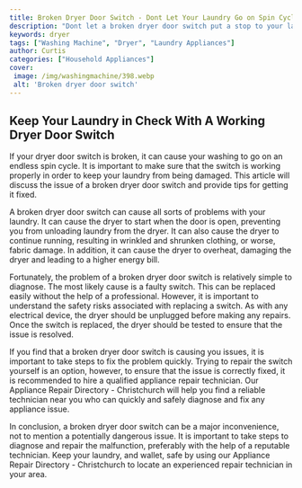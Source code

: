 ```yaml
---
title: Broken Dryer Door Switch - Dont Let Your Laundry Go on Spin Cycle
description: "Dont let a broken dryer door switch put a stop to your laundry Learn how to fix it quickly with this guide"
keywords: dryer
tags: ["Washing Machine", "Dryer", "Laundry Appliances"]
author: Curtis
categories: ["Household Appliances"]
cover: 
 image: /img/washingmachine/398.webp
 alt: 'Broken dryer door switch'
---
```

## Keep Your Laundry in Check With A Working Dryer Door Switch
If your dryer door switch is broken, it can cause your washing to go on an endless spin cycle. It is important to make sure that the switch is working properly in order to keep your laundry from being damaged. This article will discuss the issue of a broken dryer door switch and provide tips for getting it fixed.

A broken dryer door switch can cause all sorts of problems with your laundry. It can cause the dryer to start when the door is open, preventing you from unloading laundry from the dryer. It can also cause the dryer to continue running, resulting in wrinkled and shrunken clothing, or worse, fabric damage. In addition, it can cause the dryer to overheat, damaging the dryer and leading to a higher energy bill.

Fortunately, the problem of a broken dryer door switch is relatively simple to diagnose. The most likely cause is a faulty switch. This can be replaced easily without the help of a professional. However, it is important to understand the safety risks associated with replacing a switch. As with any electrical device, the dryer should be unplugged before making any repairs. Once the switch is replaced, the dryer should be tested to ensure that the issue is resolved.

If you find that a broken dryer door switch is causing you issues, it is important to take steps to fix the problem quickly. Trying to repair the switch yourself is an option, however, to ensure that the issue is correctly fixed, it is recommended to hire a qualified appliance repair technician. Our Appliance Repair Directory - Christchurch will help you find a reliable technician near you who can quickly and safely diagnose and fix any appliance issue.

In conclusion, a broken dryer door switch can be a major inconvenience, not to mention a potentially dangerous issue. It is important to take steps to diagnose and repair the malfunction, preferably with the help of a reputable technician. Keep your laundry, and wallet, safe by using our Appliance Repair Directory - Christchurch to locate an experienced repair technician in your area.
